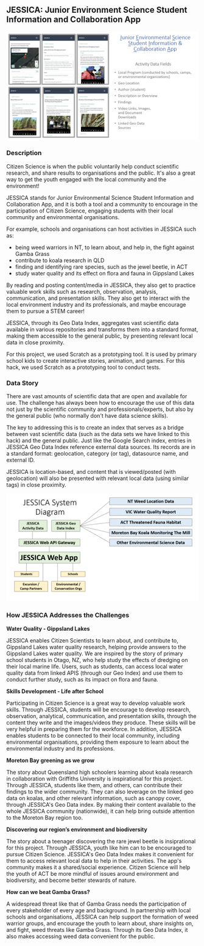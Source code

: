 ## JESSICA: Junior Environment Science Student Information and Collaboration App

![screen](docs/assets/ux-and-data-fields.png)

### Description

Citizen Science is when the public voluntarily help conduct scientific research, and share results to organisations and the public. It's also a great way to get the youth engaged with the local community and the environment!

JESSICA stands for Junior Environmental Science Student Information and Collaboration App, and it is both a tool and a community to encourage in the participation of Citizen Science, engaging students with their local community and environmental organisations.

For example, schools and organisations can host activities in JESSICA such as:
- being weed warriors in NT, to learn about, and help in, the fight against Gamba Grass
- contribute to koala research in QLD
- finding and identifying rare species, such as the jewel beetle, in ACT
- study water quality and its effect on flora and fauna in Gippsland Lakes

By reading and posting content/media in JESSICA, they also get to practice valuable work skills such as research, observation, analysis, communication, and presentation skills. They also get to interact with the local environment industry and its professionals, and maybe encourage them to pursue a STEM career!

JESSICA, through its Geo Data Index, aggregates vast scientific data available in various repositories and transforms them into a standard format, making them accessible to the general public, by presenting relevant local data in close proximity.

For this project, we used Scratch as a prototyping tool. It is used by primary school kids to create interactive stories, animation, and games. For this hack, we used Scratch as a prototyping tool to conduct tests.

### Data Story

There are vast amounts of scientific data that are open and available for use. The challenge has always been how to encourage the use of this data not just by the scientific community and professionals/experts, but also by the general public (who normally don't have data science skills).

The key to addressing this is to create an index that serves as a bridge between vast scientific data (such as the data sets we have linked to this hack) and the general public. Just like the Google Search index, entries in JESSICA Geo Data Index reference external data sources. Its records are in a standard format: geolocation, category (or tag), datasource name, and external ID.

JESSICA is location-based, and content that is viewed/posted (with geolocation) will also be presented with relevant local data (using similar tags) in close proximity.

![screen](docs/assets/system-diagram.png)

### How JESSICA Addresses the Challenges

**Water Quality - Gippsland Lakes**

JESSICA enables Citizen Scientists to learn about, and contribute to, Gippsland Lakes water quality research, helping provide answers to the Gippsland Lakes water quality. We are inspired by the story of primary school students in Otago, NZ, who help study the effects of dredging on their local marine life. Users, such as students, can access local water quality data from linked APIS (through our Geo Index) and use them to conduct further study, such as its impact on flora and fauna.

**Skills Development - Life after School**

Participating in Citizen Science is a great way to develop valuable work skills. Through JESSICA, students will be encourage to develop research, observation, analytical, communication, and presentation skills, through the content they write and the images/videos they produce. These skills will be very helpful in preparing them for the workforce. In addition, JESSICA enables students to be connected to their local community, including environmental organisations, providing them exposure to learn about the environmental industry and its professions.

**Moreton Bay greening as we grow**

The story about Queensland high schoolers learning about koala research in collaboration with Griffiths University is inspirational for this project. Through JESSICA, students like them, and others, can contribute their findings to the wider community. They can also leverage on the linked geo data on koalas, and other relevant information, such as canopy cover, through JESSICA's Geo Data index. By making their content available to the whole JESSICA community (nationwide), it can help bring outside attention to the Moreton Bay region too.

**Discovering our region’s environment and biodiversity**

The story about a teenager discovering the rare jewel beetle is insiprational for this project. Through JESSICA, youth like him can to be encouraged to pursue Citizen Science. JESSICA's Geo Data Index makes it convenient for them to access relevant local data to help in their activities. The app's community makes it a shared/social experience. Citizen Science will help the youth of ACT be more mindful of issues around environment and biodiversity, and become better stewards of nature.

**How can we beat Gamba Grass?**

A widespread threat like that of Gamba Grass needs the participation of every stakeholder of every age and background. In partnership with local schools and organisations, JESSICA can help support the formation of weed warrior groups, and encourage the youth to learn about, share insights on, and fight, weed threats like Gamba Grass. Through its Geo Data Index, it also makes accessing weed data convenient for the public.
